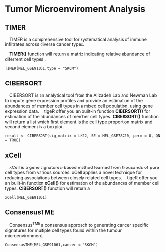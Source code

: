 # Tumor Microenviroment Analysis

## TIMER
&emsp;TIMER is a comprehensive tool for systematical analysis of immune infiltrates across diverse cancer types.

&emsp;**TIMER()** function will return a matrix indicating relative abundance of diferrent cell types .

```
TIMER(MEL_GSE91061,type = "SKCM")
```

## CIBERSORT
 CIBERSORT is an analytical tool from the Alizadeh Lab and Newman Lab to impute gene expression profiles and provide an estimation of the abundances of member cell types in a mixed cell population, using gene expression data.
 tigeR offer you an built-in function **CIBERSORT()** for estimation of the abundances of member cell types.
**CIBERSORT()** function will return a list which first element is the cell type proportion matrix and second element is a boxplot.

```         
result <- CIBERSORT(sig_matrix = LM22, SE = MEL_GSE78220, perm = 0, QN = TRUE)
```

## xCell
 xCell is a gene signatures-based method learned from thousands of pure cell types from various sources. xCell applies a novel technique for reducing associations between closely related cell types. 
 tigeR offer you an built-in function **xCell()** for estimation of the abundances of member cell types.
**CIBERSORT()** function will return a 

```         
xCell(MEL_GSE91061)
```

## ConsensusTME
 Consensus<sup>TME</sup> a consensus approach to generating cancer specific signatures for multiple cell types found within the tumour microenvironment.

```
ConsensusTME(MEL_GSE91061,cancer = "SKCM")
```
